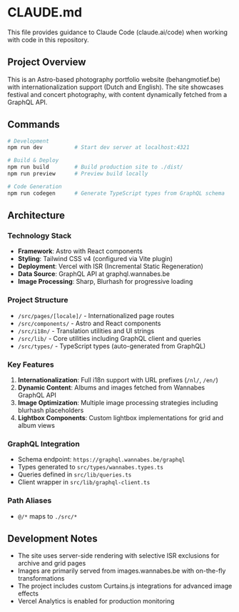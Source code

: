 # CLAUDE.md

This file provides guidance to Claude Code (claude.ai/code) when working with code in this repository.

## Project Overview

This is an Astro-based photography portfolio website (behangmotief.be) with internationalization support (Dutch and English). The site showcases festival and concert photography, with content dynamically fetched from a GraphQL API.

## Commands

```bash
# Development
npm run dev          # Start dev server at localhost:4321

# Build & Deploy
npm run build        # Build production site to ./dist/
npm run preview      # Preview build locally

# Code Generation
npm run codegen      # Generate TypeScript types from GraphQL schema
```

## Architecture

### Technology Stack
- **Framework**: Astro with React components
- **Styling**: Tailwind CSS v4 (configured via Vite plugin)
- **Deployment**: Vercel with ISR (Incremental Static Regeneration)
- **Data Source**: GraphQL API at graphql.wannabes.be
- **Image Processing**: Sharp, Blurhash for progressive loading

### Project Structure
- `/src/pages/[locale]/` - Internationalized page routes
- `/src/components/` - Astro and React components
- `/src/i18n/` - Translation utilities and UI strings
- `/src/lib/` - Core utilities including GraphQL client and queries
- `/src/types/` - TypeScript types (auto-generated from GraphQL)

### Key Features
1. **Internationalization**: Full i18n support with URL prefixes (`/nl/`, `/en/`)
2. **Dynamic Content**: Albums and images fetched from Wannabes GraphQL API
3. **Image Optimization**: Multiple image processing strategies including blurhash placeholders
4. **Lightbox Components**: Custom lightbox implementations for grid and album views

### GraphQL Integration
- Schema endpoint: `https://graphql.wannabes.be/graphql`
- Types generated to `src/types/wannabes.types.ts`
- Queries defined in `src/lib/queries.ts`
- Client wrapper in `src/lib/graphql-client.ts`

### Path Aliases
- `@/*` maps to `./src/*`

## Development Notes

- The site uses server-side rendering with selective ISR exclusions for archive and grid pages
- Images are primarily served from images.wannabes.be with on-the-fly transformations
- The project includes custom Curtains.js integrations for advanced image effects
- Vercel Analytics is enabled for production monitoring